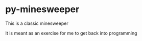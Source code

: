 # py-minesweeper

This is a classic minesweeper

It is meant as an exercise for me to get back into programming